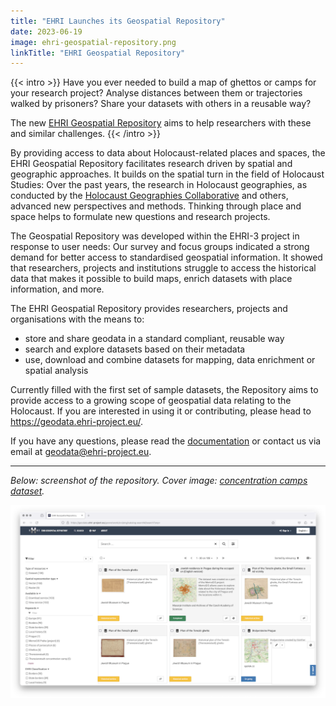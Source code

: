 ```yaml
---
title: "EHRI Launches its Geospatial Repository"
date: 2023-06-19
image: ehri-geospatial-repository.png
linkTitle: "EHRI Geospatial Repository"
---
```


{{< intro >}}
Have you ever needed to build a map of ghettos or camps for your research project? Analyse 
distances between them or trajectories walked by prisoners? Share your datasets with others 
in a reusable way?

The new [EHRI Geospatial Repository](https://geodata.ehri-project.eu/) aims to help researchers with these and similar challenges.
{{< /intro >}}

By providing access to data about Holocaust-related places and spaces, the EHRI Geospatial Repository 
facilitates research driven by spatial and geographic approaches. It builds on the spatial turn in the
field of Holocaust Studies: Over the past years, the research in Holocaust geographies, as conducted by
the [Holocaust Geographies Collaborative](http://holocaustgeographies.org/) and others, advanced new 
perspectives and methods. Thinking through place and space helps to formulate new questions and research projects.

The Geospatial Repository was developed within the EHRI-3 project in response to user needs: Our survey and 
focus groups indicated a strong demand for better access to standardised geospatial information. It showed 
that researchers, projects and institutions struggle to access the historical data that makes it possible 
to build maps, enrich datasets with place information, and more.

The EHRI Geospatial Repository provides researchers, projects and organisations with the means to:

- store and share geodata in a standard compliant, reusable way
- search and explore datasets based on their metadata
- use, download and combine datasets for mapping, data enrichment or spatial analysis

Currently filled with the first set of sample datasets, the Repository aims to provide access to a 
growing scope of geospatial data relating to the Holocaust. If you are interested in using it or 
contributing, please head to https://geodata.ehri-project.eu/.

If you have any questions, please read the [documentation](http://documentation.ehri-project.eu/en/latest/geospatial/) 
or contact us via email at geodata@ehri-project.eu.

---

_Below: screenshot of the repository. Cover image: [concentration camps dataset](https://geodata.ehri-project.eu/geonetwork/srv/eng/catalog.search#/metadata/52302460-13fd-4914-b496-2f0230e996e1)._

![EHRI Geospatial Repository](./ehri-geospatial-repository-screenshot.png)
